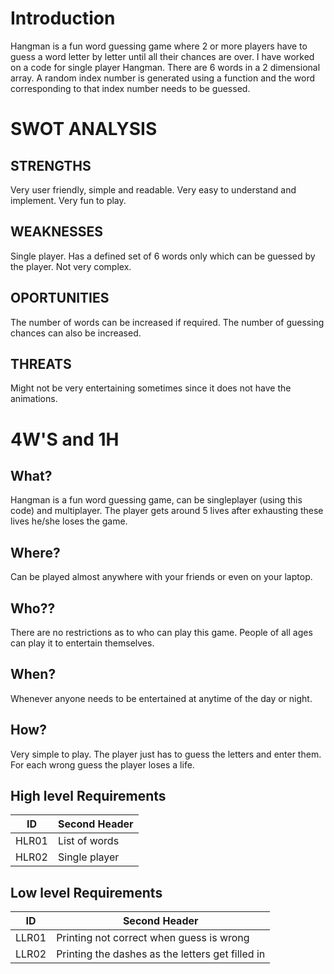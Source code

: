 # Introduction
Hangman is a fun word guessing game where 2 or more players have to guess a word letter by letter until all their chances are over. I have worked on a code for single player Hangman. There are 6 words in a 2 dimensional array. A random index number is generated using a function and the word corresponding to that index number needs to be guessed.
# SWOT ANALYSIS
## STRENGTHS
Very user friendly, simple and readable. Very easy to understand and implement. Very fun to play.
## WEAKNESSES
Single player. Has a defined set of 6 words only which can be guessed by the player. Not very complex. 
## OPORTUNITIES
The number of words can be increased if required. The number of guessing chances can also be increased.
## THREATS
Might not be very entertaining sometimes since it does not have the animations.
# 4W'S and 1H
## What?
Hangman is a fun word guessing game, can be singleplayer (using this code) and multiplayer. The player gets around 5 lives after exhausting these lives he/she loses the game.
## Where?
Can be played almost anywhere with your friends or even on your laptop.
## Who??
There are no restrictions as to who can play this game. People of all ages can play it to entertain themselves.
## When?
Whenever anyone needs to be entertained at anytime of the day or night.
## How?
Very simple to play. The player just has to guess the letters and enter them. For each wrong guess the player loses a life.
## High level Requirements
|      ID       | Second Header |
| ------------- | ------------- |
|    HLR01      | List of words |
|    HLR02      | Single player |
## Low level Requirements
|      ID       | Second Header                                    |
| ------------- | -------------                                    |
|    LLR01      | Printing not correct when guess is wrong         |
|    LLR02      | Printing the dashes as the letters get filled in |
